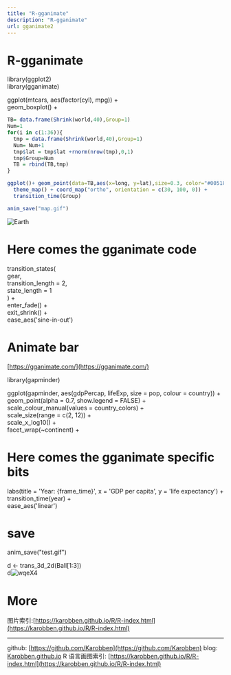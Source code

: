 ```yaml
---
title: "R-gganimate"
description: "R-gganimate"
url: gganimate2
---
```


# R-gganimate

library(ggplot2)<br />
library(gganimate)

ggplot(mtcars, aes(factor(cyl), mpg)) +<br />
geom_boxplot() +

```r
TB= data.frame(Shrink(world,40),Group=1)
Num=1
for(i in c(1:36)){
  tmp = data.frame(Shrink(world,40),Group=1)
  Num= Num+1
  tmp$lat = tmp$lat +rnorm(nrow(tmp),0,1)
  tmp$Group=Num
  TB = rbind(TB,tmp)
}

ggplot()+ geom_point(data=TB,aes(x=long, y=lat),size=0.3, color="#00518E") +
  theme_map() + coord_map("ortho", orientation = c(30, 100, 0)) +
  transition_time(Group)

anim_save("map.gif")
```
![Earth](https://i.loli.net/2020/06/19/XLQgcEmJGlsOhC6.gif)

# Here comes the gganimate code

transition_states(<br />
gear,<br />
transition_length = 2,<br />
state_length = 1<br />
) +<br />
enter_fade() +<br />
exit_shrink() +<br />
ease_aes('sine-in-out')

<a name="4edfa2d3"></a>
# Animate bar

[https://gganimate.com/](https://gganimate.com/)

library(gapminder)

ggplot(gapminder, aes(gdpPercap, lifeExp, size = pop, colour = country)) +<br />
geom_point(alpha = 0.7, show.legend = FALSE) +<br />
scale_colour_manual(values = country_colors) +<br />
scale_size(range = c(2, 12)) +<br />
scale_x_log10() +<br />
facet_wrap(~continent) +

<a name="67cf702a"></a>
# Here comes the gganimate specific bits

labs(title = 'Year: {frame_time}', x = 'GDP per capita', y = 'life expectancy') +<br />
transition_time(year) +<br />
ease_aes('linear')

<a name="save"></a>
# save

anim_save("test.gif")

d <- trans_3d_2d(Ball[1:3])<br />
d![wqe](https://g.yuque.com/gr/latex?Group%20%3D%20Ball#card=math&code=Group%20%3D%20Ball&height=18&width=101)X4

<a name="FG8Ad"></a>
# More
图片索引:[https://karobben.github.io/R/R-index.html](https://karobben.github.io/R/R-index.html)






---
github: [https://github.com/Karobben](https://github.com/Karobben)
blog: [Karobben.github.io](http://Karobben.github.io)
R 语言画图索引: [https://karobben.github.io/R/R-index.html](https://karobben.github.io/R/R-index.html)
